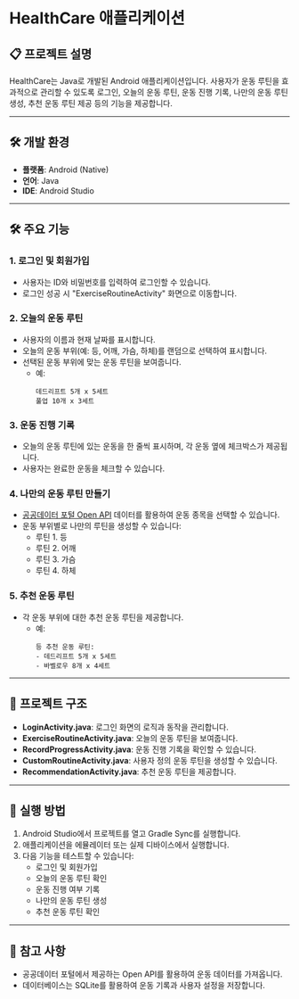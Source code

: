 # HealthCare 애플리케이션

## 📋 프로젝트 설명
HealthCare는 Java로 개발된 Android 애플리케이션입니다. 사용자가 운동 루틴을 효과적으로 관리할 수 있도록 로그인, 오늘의 운동 루틴, 운동 진행 기록, 나만의 운동 루틴 생성, 추천 운동 루틴 제공 등의 기능을 제공합니다.

---


## 🛠️ 개발 환경
- **플랫폼**: Android (Native)
- **언어**: Java
- **IDE**: Android Studio

---


## 🛠️ 주요 기능
### 1. **로그인 및 회원가입**
- 사용자는 ID와 비밀번호를 입력하여 로그인할 수 있습니다.
- 로그인 성공 시 "ExerciseRoutineActivity" 화면으로 이동합니다.

### 2. **오늘의 운동 루틴**
- 사용자의 이름과 현재 날짜를 표시합니다.
- 오늘의 운동 부위(예: 등, 어깨, 가슴, 하체)를 랜덤으로 선택하여 표시합니다.
- 선택된 운동 부위에 맞는 운동 루틴을 보여줍니다.
  - 예:
    ```
    데드리프트 5개 x 5세트
    풀업 10개 x 3세트
    ```

### 3. **운동 진행 기록**
- 오늘의 운동 루틴에 있는 운동을 한 줄씩 표시하며, 각 운동 옆에 체크박스가 제공됩니다.
- 사용자는 완료한 운동을 체크할 수 있습니다.

### 4. **나만의 운동 루틴 만들기**
- [공공데이터 포털 Open API](https://www.data.go.kr/data/15068730/fileData.do#tab-layer-openapi) 데이터를 활용하여 운동 종목을 선택할 수 있습니다.
- 운동 부위별로 나만의 루틴을 생성할 수 있습니다:
  - 루틴 1. 등
  - 루틴 2. 어깨
  - 루틴 3. 가슴
  - 루틴 4. 하체

### 5. **추천 운동 루틴**
- 각 운동 부위에 대한 추천 운동 루틴을 제공합니다.
  - 예:
    ```
    등 추천 운동 루틴:
    - 데드리프트 5개 x 5세트
    - 바벨로우 8개 x 4세트
    ```


---

## 📂 프로젝트 구조

- **LoginActivity.java**: 로그인 화면의 로직과 동작을 관리합니다.
- **ExerciseRoutineActivity.java**: 오늘의 운동 루틴을 보여줍니다.
- **RecordProgressActivity.java**: 운동 진행 기록을 확인할 수 있습니다.
- **CustomRoutineActivity.java**: 사용자 정의 운동 루틴을 생성할 수 있습니다.
- **RecommendationActivity.java**: 추천 운동 루틴을 제공합니다.

---

## 🚀 실행 방법
1. Android Studio에서 프로젝트를 열고 Gradle Sync를 실행합니다.
2. 애플리케이션을 에뮬레이터 또는 실제 디바이스에서 실행합니다.
3. 다음 기능을 테스트할 수 있습니다:
   - 로그인 및 회원가입
   - 오늘의 운동 루틴 확인
   - 운동 진행 여부 기록
   - 나만의 운동 루틴 생성
   - 추천 운동 루틴 확인

---

## 📌 참고 사항
- 공공데이터 포털에서 제공하는 Open API를 활용하여 운동 데이터를 가져옵니다.
- 데이터베이스는 SQLite를 활용하여 운동 기록과 사용자 설정을 저장합니다.

